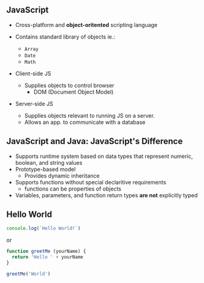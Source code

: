 ## JavaScript

- Cross-platform and **object-oritented** scripting language
- Contains standard library of objects ie.:

  - `Array`
  - `Date`
  - `Math`

- Client-side JS
  - Supplies objects to control browser
    - DOM (Document Object Model)
- Server-side JS
  - Supplies objects relevant to running JS on a server.
  - Allows an app. to communicate with a database

## JavaScript and Java: JavaScript's Difference

- Supports runtime system based on data types that represent numeric, boolean, and string values
- Prototype-based model
  - Provides dynamic inheritance
- Supports functions without special declaritive requirements
  - functions can be properties of objects
- Variables, parameters, and function return types **are not** explicitly typed

## Hello World

```javascript
console.log(`Hello World!`)
```

or

```javascript
function greetMe (yourName) {
  return 'Hello ' + yourName
}

greetMe('World')
```
